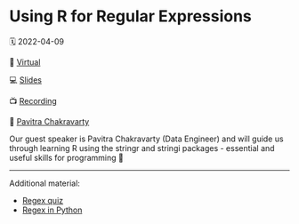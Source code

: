 # Using R for Regular Expressions

🗓 2022-04-09

📍 [Virtual](https://www.meetup.com/rladies-cologne/events/284911356/)

💻 [Slides](https://rladiescologne.github.io/Using-R-for-Regular-Expressions/#1)

📺 [Recording](https://youtu.be/KB8iSPnpxvo)

👤 [Pavitra Chakravarty](https://twitter.com/genomixgmailcom)


Our guest speaker is Pavitra Chakravarty (Data Engineer) and will guide us through learning R using the stringr and stringi packages - essential and useful skills for programming 🚀

---

Additional material:

- [Regex quiz](https://regexcrossword.com/puzzlebuilder)
- [Regex in Python](https://codata.org/initiatives/data-skills/codata-connect/webinar-series-research-skills-enhancement/webinar-9-processing-textual-data-with-python/)
